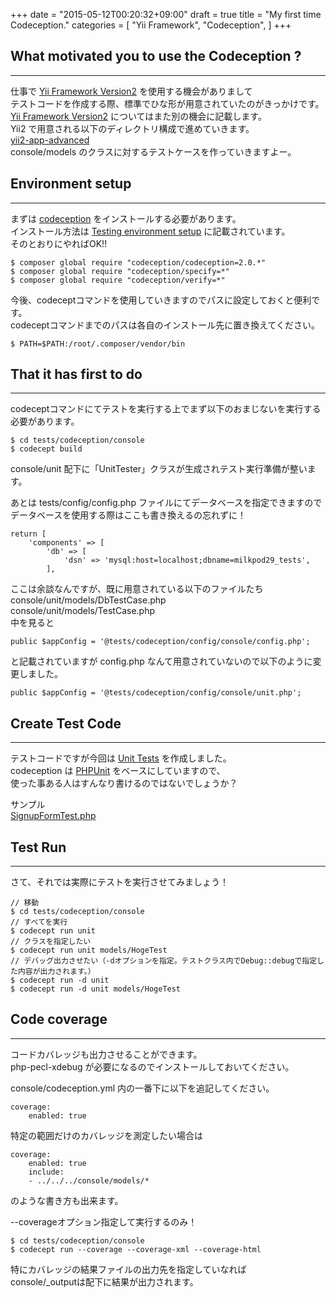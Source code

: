 +++
date = "2015-05-12T00:20:32+09:00"
draft = true
title = "My first time Codeception."
categories = [
    "Yii Framework",
    "Codeception",
]
+++

## What motivated you to use the Codeception ?
---

仕事で [Yii Framework Version2](http://www.yiiframework.com/doc-2.0/index.html) を使用する機会がありまして    
テストコードを作成する際、標準でひな形が用意されていたのがきっかけです。  
[Yii Framework Version2](http://www.yiiframework.com/doc-2.0/index.html) についてはまた別の機会に記載します。  
Yii2 で用意される以下のディレクトリ構成で進めていきます。  
[yii2-app-advanced](https://github.com/yiisoft/yii2-app-advanced)  
console/models のクラスに対するテストケースを作っていきますよー。

## Environment setup
---

まずは [codeception](http://codeception.com/) をインストールする必要があります。  
インストール方法は [Testing environment setup](http://www.yiiframework.com/doc-2.0/guide-test-environment-setup.html) に記載されています。  
そのとおりにやればOK!!

    $ composer global require "codeception/codeception=2.0.*"
    $ composer global require "codeception/specify=*"
    $ composer global require "codeception/verify=*"

今後、codeceptコマンドを使用していきますのでパスに設定しておくと便利です。  
codeceptコマンドまでのパスは各自のインストール先に置き換えてください。

    $ PATH=$PATH:/root/.composer/vendor/bin
    
## That it has first to do
---

codeceptコマンドにてテストを実行する上でまず以下のおまじないを実行する必要があります。

    $ cd tests/codeception/console
    $ codecept build
    
console/unit 配下に「UnitTester」クラスが生成されテスト実行準備が整います。

あとは tests/config/config.php ファイルにてデータベースを指定できますので  
データベースを使用する際はここも書き換えるの忘れずに！

    return [
        'components' => [
            'db' => [
                'dsn' => 'mysql:host=localhost;dbname=milkpod29_tests',
            ],

ここは余談なんですが、既に用意されている以下のファイルたち  
console/unit/models/DbTestCase.php  
console/unit/models/TestCase.php  
中を見ると

    public $appConfig = '@tests/codeception/config/console/config.php';
    
と記載されていますが config.php なんて用意されていないので以下のように変更しました。

    public $appConfig = '@tests/codeception/config/console/unit.php';
    
## Create Test Code
---

テストコードですが今回は [Unit Tests](http://codeception.com/docs/06-UnitTests) を作成しました。  
codeception は [PHPUnit](https://phpunit.de/) をベースにしていますので、   
使った事ある人はすんなり書けるのではないでしょうか？

サンプル  
[SignupFormTest.php](https://github.com/yiisoft/yii2-app-advanced/blob/master/tests/codeception/frontend/unit/models/SignupFormTest.php)

## Test Run
---

さて、それでは実際にテストを実行させてみましょう！

    // 移動
    $ cd tests/codeception/console
    // すべてを実行
    $ codecept run unit
    // クラスを指定したい
    $ codecept run unit models/HogeTest
    // デバッグ出力させたい（-dオプションを指定。テストクラス内でDebug::debugで指定した内容が出力されます。）
    $ codecept run -d unit
    $ codecept run -d unit models/HogeTest
    
    
## Code coverage
---

コードカバレッジも出力させることができます。  
php-pecl-xdebug が必要になるのでインストールしておいてください。

console/codeception.yml 内の一番下に以下を追記してください。

    coverage:
        enabled: true

特定の範囲だけのカバレッジを測定したい場合は

    coverage:
        enabled: true
        include:
        - ../../../console/models/*
        
のような書き方も出来ます。

--coverageオプション指定して実行するのみ！

    $ cd tests/codeception/console
    $ codecept run --coverage --coverage-xml --coverage-html

特にカバレッジの結果ファイルの出力先を指定していなれば  
console/_outputは配下に結果が出力されます。
